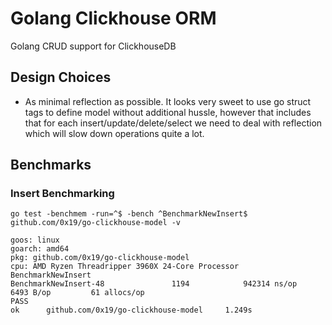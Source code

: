 # Golang Clickhouse ORM
Golang CRUD support for ClickhouseDB

## Design Choices

- As minimal reflection as possible. It looks very sweet to use go struct tags to define model without additional
hussle, however that includes that for each insert/update/delete/select we need to deal with reflection which will slow down operations quite a lot. 

## Benchmarks

### Insert Benchmarking
```
go test -benchmem -run=^$ -bench ^BenchmarkNewInsert$ github.com/0x19/go-clickhouse-model -v

goos: linux
goarch: amd64
pkg: github.com/0x19/go-clickhouse-model
cpu: AMD Ryzen Threadripper 3960X 24-Core Processor 
BenchmarkNewInsert
BenchmarkNewInsert-48               1194            942314 ns/op            6493 B/op         61 allocs/op
PASS
ok      github.com/0x19/go-clickhouse-model     1.249s
```